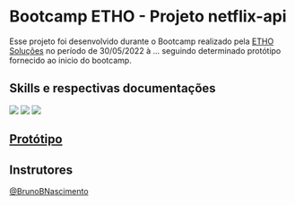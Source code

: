 # Bootcamp ETHO - Projeto netflix-api

Esse projeto foi desenvolvido durante o Bootcamp realizado pela [ETHO Soluções](https://ethosolucoes.com/) no período de 30/05/2022 à ... seguindo determinado protótipo fornecido ao inicio do bootcamp.

## Skills e respectivas documentações
[<img src ="https://img.shields.io/badge/JavaScript-323330?style=for-the-badge&logo=javascript&logoColor=F7DF1E">](https://developer.mozilla.org/pt-BR/docs/Web/JavaScript)
[<img src="https://img.shields.io/badge/Node.js-43853D?style=for-the-badge&logo=node.js&logoColor=white">](https://nodejs.org/en/docs/)
[<img src="https://img.shields.io/badge/TypeScript-007ACC?style=for-the-badge&logo=typescript&logoColor=white">](https://www.typescriptlang.org/) 


## [Protótipo](https://xd.adobe.com/view/9a195402-0530-4f98-80ee-8b27b0e10759-cf4a/)

## Instrutores
<a href="https://github.com/BrunoBNascimento">@BrunoBNascimento</a>
